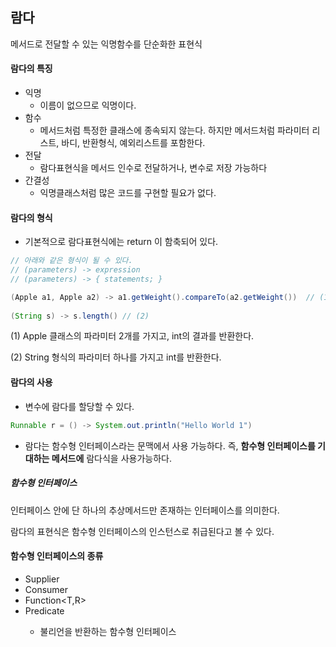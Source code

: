 ## 람다

메서드로 전달할 수 있는 익명함수를 단순화한 표현식

#### 람다의 특징

* 익명
  * 이름이 없으므로 익명이다.
* 함수
  * 메서드처럼 특정한 클래스에 종속되지 않는다. 하지만 메서드처럼 파라미터 리스트, 바디, 반환형식, 예외리스트를 포함한다.
* 전달
  * 람다표현식을 메서드 인수로 전달하거나, 변수로 저장 가능하다
* 간결성
  * 익명클래스처럼 많은 코드를 구현할 필요가 없다.

#### 람다의 형식

* 기본적으로 람다표현식에는 return 이 함축되어 있다.

```java
// 아래와 같은 형식이 될 수 있다.
// (parameters) -> expression
// (parameters) -> { statements; }

(Apple a1, Apple a2) -> a1.getWeight().compareTo(a2.getWeight())  // (1)
  
(String s) -> s.length() // (2)
```

(1) Apple 클래스의 파라미터 2개를 가지고, int의 결과를 반환한다.

(2) String 형식의 파라미터 하나를 가지고 int를 반환한다.



#### 람다의 사용

* 변수에 람다를 할당할 수 있다.

```java
Runnable r = () -> System.out.println("Hello World 1")
```

* 람다는 함수형 인터페이스라는 문맥에서 사용 가능하다. 즉, **함수형 인터페이스를 기대하는 메서드에** 람다식을 사용가능하다.



##### 함수형 인터페이스

인터페이스 안에 단 하나의 추상메서드만 존재하는 인터페이스를 의미한다.

람다의 표현식은 함수형 인터페이스의 인스턴스로 취급된다고 볼 수 있다.



#### 함수형 인터페이스의 종류

* Supplier<T>
* Consumer<T>
* Function<T,R>
* Predicate<T> 
  * 불리언을 반환하는 함수형 인터페이스